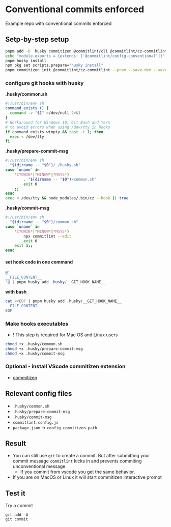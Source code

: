 # Conventional commits enforced

Example repo with conventional commits enforced

## Setp-by-step setup

```bash
pnpm add -D  husky commitizen @commitlint/cli @commitlint/cz-commitlint @commitlint/config-conventional
echo "module.exports = {extends: ['@commitlint/config-conventional']}" > commitlint.config.js
pnpm husky install
npm pkg set scripts.prepare="husky install"
pnpm commitizen init @commitlint/cz-commitlint --pnpm --save-dev --save-exact
```

### configure git hooks with husky

**.husky/common.sh**

```sh
#!/usr/bin/env sh
command_exists () {
  command -v "$1" >/dev/null 2>&1
}
# Workaround for Windows 10, Git Bash and Yarn
# to avoid errors when using /dev/tty in hooks
if command_exists winpty && test -t 1; then
  exec < /dev/tty
fi
```

**.husky/prepare-commit-msg**

```sh
#!/usr/bin/env sh
. "$(dirname -- "$0")/_/husky.sh"
case `uname` in
    *CYGWIN*|*MINGW*|*MSYS*)
        . "$(dirname -- "$0")/common.sh"
        exit 0
    ;;
esac
exec < /dev/tty && node_modules/.bin/cz --hook || true
```

**.husky/commit-msg**

```sh
#!/usr/bin/env sh
. "$(dirname -- "$0")/common.sh"
case `uname` in
    *CYGWIN*|*MINGW*|*MSYS*)
        npx commitlint --edit
        exit 0
    exit 1;;
esac
```

#### set hook code in one command

```powershell
@'
__FILE_CONTENT__
'@ | pnpm husky add .husky/__GIT_HOOK_NAME__
```

**with bash**

```bash
cat <<EOF | pnpm husky add .husky/__GIT_HOOK_NAME__
__FILE_CONTENT__
EOF
```

### Make hooks executables

- ! This step is required for Mac OS and Linux users

```bash
chmod +x .husky/common.sh
chmod +x .husky/prepare-commit-msg
chmod +x .husky/commit-msg
```

### Optional - install VScode commitizen extension

- [commitizen](https://marketplace.visualstudio.com/items?itemName=KnisterPeter.vscode-commitizen)

## Relevant config files

- `.husky/common.sh`
- `.husky/prepare-commit-msg`
- `.husky/commit-msg`
- `commitlint.config.js`
- `package.json` -> `config.commitizen.path`

## Result

- You can still use `git` to create a commit. But after submitting your commit message `commitlint` kicks in and prevents commiting unconventional message.
  - If you commit from vscode you get the same behavior.
- If you are on MacOS or Linux it will start commitizen interactive prompt

## Test it

Try a commit

```
git add -A
git commit
```
